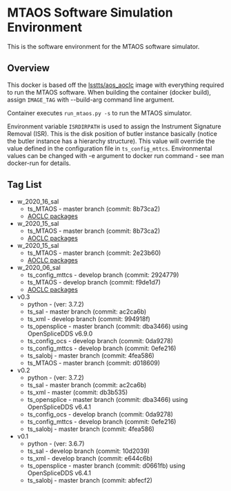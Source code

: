 # MTAOS Software Simulation Environment

This is the software environment for the MTAOS software simulator.

## Overview

This docker is based off the [lsstts/aos_aoclc](https://hub.docker.com/repository/docker/lsstts/aos_aoclc) image with everything required to run the MTAOS software. When building the container (docker build), assign `IMAGE_TAG` with --build-arg command line argument.

Container executes `run_mtaos.py -s` to run the MTAOS simulator.

Environment variable `ISRDIRPATH` is used to assign the Instrument Signature Removal (ISR). This is the disk position of butler instance basically (notice the butler instance has a hierarchy structure). This value will override the value defined in the configuration file in `ts_config_mttcs`. Environmental values can be changed with -e argument to docker run command - see man docker-run for details.

## Tag List

- w_2020_16_sal
  - ts_MTAOS - master branch (commit: 8b73ca2)
  - [AOCLC packages](https://hub.docker.com/repository/docker/lsstts/aos_aoclc)
- w_2020_15_sal
  - ts_MTAOS - master branch (commit: 8b73ca2)
  - [AOCLC packages](https://hub.docker.com/repository/docker/lsstts/aos_aoclc)
- w_2020_15_sal
  - ts_MTAOS - master branch (commit: 2e23b60)
  - [AOCLC packages](https://hub.docker.com/repository/docker/lsstts/aos_aoclc)
- w_2020_06_sal
  - ts_config_mttcs - develop branch (commit: 2924779)
  - ts_MTAOS - develop branch (commit: f9de1d7)
  - [AOCLC packages](https://hub.docker.com/repository/docker/lsstts/aos_aoclc)
- v0.3
  - python - (ver: 3.7.2)
  - ts_sal - master branch (commit: ac2ca6b)
  - ts_xml - develop branch (commit: 994918f)
  - ts_opensplice - master branch (commit: dba3466) using OpenSpliceDDS v6.9.0
  - ts_config_ocs - develop branch (commit: 0da9278)
  - ts_config_mttcs - develop branch (commit: 0efe216)
  - ts_salobj - master branch (commit: 4fea586)
  - ts_MTAOS - master branch (commit: d018609)
- v0.2
  - python - (ver: 3.7.2)
  - ts_sal - master branch (commit: ac2ca6b)
  - ts_xml - master (commit: db3b535)
  - ts_opensplice - master branch (commit: dba3466) using OpenSpliceDDS v6.4.1
  - ts_config_ocs - develop branch (commit: 0da9278)
  - ts_config_mttcs - develop branch (commit: 0efe216)
  - ts_salobj - master branch (commit: 4fea586)
- v0.1
  - python - (ver: 3.6.7)
  - ts_sal - develop branch (commit: 10d2039)
  - ts_xml - develop branch (commit: e644c6b)
  - ts_opensplice - master branch (commit: d0661fb) using OpenSpliceDDS v6.4.1
  - ts_salobj - master branch (commit: abfecf2)
